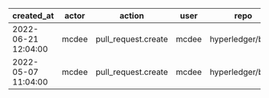 |          created_at | actor | action              | user  | repo             |
| ------------------- | ----- | ------------------- | ----- | ---------------- |
| 2022-06-21 12:04:00 | mcdee | pull_request.create | mcdee | hyperledger/besu |
| 2022-05-07 11:04:00 | mcdee | pull_request.create | mcdee | hyperledger/besu |
